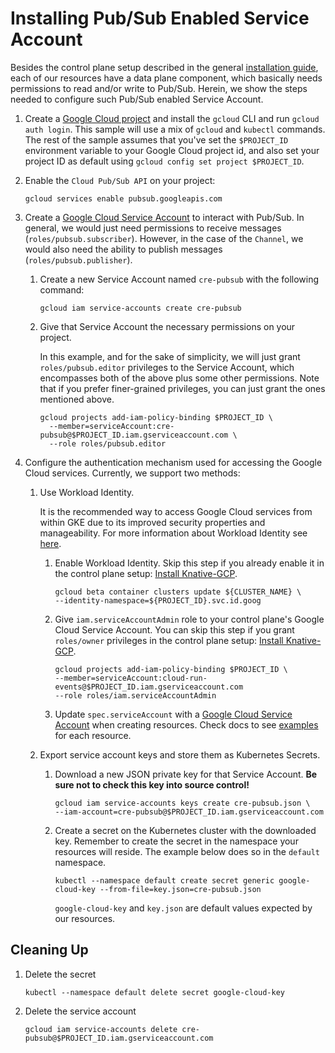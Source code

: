 # Installing Pub/Sub Enabled Service Account

Besides the control plane setup described in the general
[installation guide](./install-knative-gcp.md), each of our resources have a
data plane component, which basically needs permissions to read and/or write to
Pub/Sub. Herein, we show the steps needed to configure such Pub/Sub enabled
Service Account.

1.  Create a
    [Google Cloud project](https://cloud.google.com/resource-manager/docs/creating-managing-projects)
    and install the `gcloud` CLI and run `gcloud auth login`. This sample will
    use a mix of `gcloud` and `kubectl` commands. The rest of the sample assumes
    that you've set the `$PROJECT_ID` environment variable to your Google Cloud
    project id, and also set your project ID as default using
    `gcloud config set project $PROJECT_ID`.

1.  Enable the `Cloud Pub/Sub API` on your project:

    ```shell
    gcloud services enable pubsub.googleapis.com
    ```

1.  Create a
    [Google Cloud Service Account](https://console.cloud.google.com/iam-admin/serviceaccounts/project)
    to interact with Pub/Sub. In general, we would just need permissions to
    receive messages (`roles/pubsub.subscriber`). However, in the case of the
    `Channel`, we would also need the ability to publish messages
    (`roles/pubsub.publisher`).

    1.  Create a new Service Account named `cre-pubsub` with the following
        command:

        ```shell
        gcloud iam service-accounts create cre-pubsub
        ```

    1.  Give that Service Account the necessary permissions on your project.

        In this example, and for the sake of simplicity, we will just grant
        `roles/pubsub.editor` privileges to the Service Account, which
        encompasses both of the above plus some other permissions. Note that if
        you prefer finer-grained privileges, you can just grant the ones
        mentioned above.

        ```shell
        gcloud projects add-iam-policy-binding $PROJECT_ID \
          --member=serviceAccount:cre-pubsub@$PROJECT_ID.iam.gserviceaccount.com \
          --role roles/pubsub.editor
        ```

1.  Configure the authentication mechanism used for accessing the Google Cloud
    services. Currently, we support two methods:

    1.  Use Workload Identity.

        It is the recommended way to access Google Cloud services from within
        GKE due to its improved security properties and manageability. For more
        information about Workload Identity see
        [here](https://cloud.google.com/kubernetes-engine/docs/how-to/workload-identity).

        1. Enable Workload Identity. Skip this step if you already enable it in
           the control plane setup:
           [Install Knative-GCP](install-knative-gcp.md).
           
           ```shell
           gcloud beta container clusters update ${CLUSTER_NAME} \
           --identity-namespace=${PROJECT_ID}.svc.id.goog
           ```
           
        1. Give `iam.serviceAccountAdmin` role to your control plane's Google Cloud Service Account. You can skip this step if you grant `roles/owner` privileges 
           in the control plane setup: [Install Knative-GCP](install-knative-gcp.md).
       
            ```shell 
            gcloud projects add-iam-policy-binding $PROJECT_ID \
            --member=serviceAccount:cloud-run-events@$PROJECT_ID.iam.gserviceaccount.com 
            --role roles/iam.serviceAccountAdmin
            ```
          
        1. Update `spec.serviceAccount` with a
           [Google Cloud Service Account](https://console.cloud.google.com/iam-admin/serviceaccounts/project)
           when creating resources. Check docs to see
           [examples](https://github.com/google/knative-gcp/tree/master/docs/examples)
           for each resource.

    1.  Export service account keys and store them as Kubernetes Secrets.

        1.  Download a new JSON private key for that Service Account. **Be sure
            not to check this key into source control!**

            ```shell
            gcloud iam service-accounts keys create cre-pubsub.json \
            --iam-account=cre-pubsub@$PROJECT_ID.iam.gserviceaccount.com
            ```

        1.  Create a secret on the Kubernetes cluster with the downloaded key.
            Remember to create the secret in the namespace your resources will
            reside. The example below does so in the `default` namespace.

            ```shell
            kubectl --namespace default create secret generic google-cloud-key --from-file=key.json=cre-pubsub.json
            ```

            `google-cloud-key` and `key.json` are default values expected by our
            resources.

## Cleaning Up

1. Delete the secret

   ```shell
   kubectl --namespace default delete secret google-cloud-key
   ```

1. Delete the service account

   ```shell
   gcloud iam service-accounts delete cre-pubsub@$PROJECT_ID.iam.gserviceaccount.com
   ```
